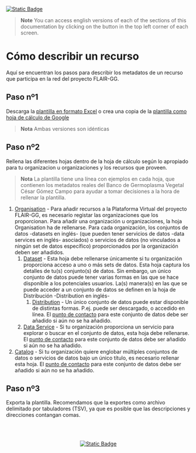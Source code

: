 [//]: # (TODO: Translate image for step2)
[![Static Badge](https://img.shields.io/badge/lang-en-blue?style=plastic)](../README.md)
> **Note** You can access english versions of each of the sections of this documentation by clicking on the button in the top left corner of each screen.

# Cómo describir un recurso
Aquí se encuentran los pasos para describir los metadatos de un recurso que participa en la red del proyecto FLAIR-GG.

## Paso nº1
Descarga la [plantilla en formato Excel](../FLAIR-GG%20Resource%20Metadata%20Template.xlsx) o crea una copia de la [plantilla como hoja de cálculo de Google](https://docs.google.com/spreadsheets/d/1hHY6DmIrxGKTJbxrskprdvO-BiaxS8MZ/edit?usp=sharing&ouid=107877758444685576540&rtpof=true&sd=true)
> **Nota** Ambas versiones son idénticas

## Paso nº2

Rellena las diferentes hojas dentro de la hoja de cálculo según lo apropiado para tu organizacion u organizaciones y los recursos que proveen.

>**Nota** La plantilla tiene una línea con ejemplos en cada hoja, que contienen los metadatos reales del Banco de Germoplasma Vegetal César Gómez Campo para ayudar a tomar decisiones a la hora de rellenar la plantilla.

 
1. [Organisation](./Organisation.es.md) - Para añadir recursos a la Plataforma Virtual del proyecto FLAIR-GG, es necesario registar las organizaciones que los proporcionan. Para añadir una organización u organizaciones, la hoja Organisation ha de rellenarse. Para cada organización, los conjuntos de datos -datasets en inglés- (que pueden tener servicios de datos -data services en inglés- asociados) o servicios de datos (no vinculados a ningún set de datos específico) proporcionados por la organización deben ser añadidos.
   1. [Dataset](./Dataset.es.md) - Esta hoja debe rellenarse únicamente si tu organización proporciona acceso a uno o más sets de datos. Esta hoja captura los detalles de tu(s) conjunto(s) de datos. Sin embargo, un único conjunto de datos puede tener varias formas en las que se hace disponible a los potenciales usuarios. La(s) manera(s) en las que se puede acceder a un conjunto de datos se definen en la hoja de Distribución -Distribution en inglés-
      1. [Distribution](./Distribution.es.md) - Un único conjunto de datos puede estar disponible de distintas formas. P.ej. puede ser descargado, o accedido en línea.
      El [punto de contacto](./ContactPoint.es.md) para este conjunto de datos debe ser añadido si aún no se ha añadido.
   2. [Data Service](./DataService.es.md) - Si tu organización proporciona un servicio para explorar o buscar en el conjunto de datos, esta hoja debe rellenarse. El [punto de contacto](./ContactPoint.es.md) para este conjunto de datos debe ser añadido si aún no se ha añadido.
2. [Catalog](./Catalog.es.md) - Si tu organización quiere englobar múltiples conjuntos de datos o servicios de datos bajo un único título, es necesario rellenar esta hoja. El [punto de contacto](./ContactPoint.es.md) para este conjunto de datos debe ser añadido si aún no se ha añadido.


## Paso nº3
Exporta la plantilla. Recomendamos que la exportes como archivo delimitado por tabuladores (TSV), ya que es posible que las descripciones y direcciones contangan comas.


<br />
<br />


<div align="center">

<a href="">[![Static Badge](https://img.shields.io/badge/Próxima%20Hoja-Organisation-green?style=for-the-badge)](./Organisation.es.md)</a>
</div>


